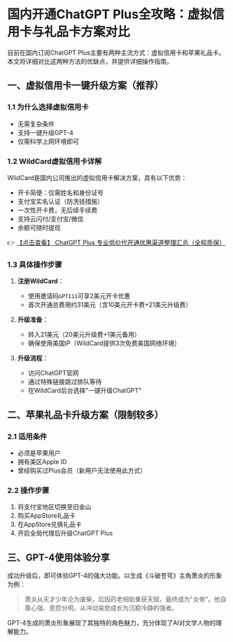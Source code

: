 # 国内开通ChatGPT Plus全攻略：虚拟信用卡与礼品卡方案对比

目前在国内订阅ChatGPT Plus主要有两种主流方式：虚拟信用卡和苹果礼品卡。本文将详细对比这两种方法的优缺点，并提供详细操作指南。

## 一、虚拟信用卡一键升级方案（推荐）

### 1.1 为什么选择虚拟信用卡
- 无需复杂条件
- 支持一键升级GPT-4
- 仅需科学上网环境即可

### 1.2 WildCard虚拟信用卡详解
WildCard是国内公司推出的虚拟信用卡解决方案，具有以下优势：
- 开卡简便：仅需姓名和身份证号
- 支付宝实名认证（防洗钱措施）
- 一次性开卡费，无后续手续费
- 支持云闪付/支付宝/微信
- 余额可随时提现

👉 [【点击查看】 ChatGPT Plus 专业低价代开通优惠渠道整理汇总（全程质保）](https://bit.ly/DaiKai)

### 1.3 具体操作步骤
1. **注册WildCard**：
   - 使用邀请码`GPT111`可享2美元开卡优惠
   - 首次开通总费用约31美元（含10美元开卡费+21美元升级费）

2. **升级准备**：
   - 转入21美元（20美元升级费+1美元备用）
   - 确保使用美国IP（WildCard提供3次免费美国网络环境）

3. **升级流程**：
   - 访问ChatGPT官网
   - 通过特殊链接跳过排队等待
   - 在WildCard后台选择"一键升级ChatGPT"

## 二、苹果礼品卡升级方案（限制较多）

### 2.1 适用条件
- 必须是苹果用户
- 拥有美区Apple ID
- 曾经购买过Plus会员（新用户无法使用此方式）

### 2.2 操作步骤
1. 将支付宝地区切换至旧金山
2. 购买AppStore礼品卡
3. 在AppStore兑换礼品卡
4. 开启全局代理后升级ChatGPT Plus

## 三、GPT-4使用体验分享

成功升级后，即可体验GPT-4的强大功能。以生成《斗破苍穹》主角萧炎的形象为例：

> 萧炎从天才少年沦为废柴，后因药老相助重获天赋，最终成为"炎帝"。他自尊心强、恩怨分明，从冲动易怒成长为沉稳冷静的强者。

GPT-4生成的萧炎形象展现了其独特的角色魅力，充分体现了AI对文学人物的理解能力。